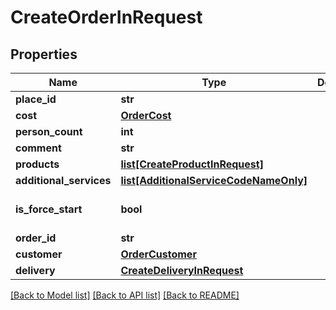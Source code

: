 # CreateOrderInRequest

## Properties
Name | Type | Description | Notes
------------ | ------------- | ------------- | -------------
**place_id** | **str** |  | 
**cost** | [**OrderCost**](OrderCost.md) |  | 
**person_count** | **int** |  | 
**comment** | **str** |  | [optional] 
**products** | [**list[CreateProductInRequest]**](CreateProductInRequest.md) |  | 
**additional_services** | [**list[AdditionalServiceCodeNameOnly]**](AdditionalServiceCodeNameOnly.md) |  | [optional] 
**is_force_start** | **bool** |  | [optional] [default to False]
**order_id** | **str** |  | 
**customer** | [**OrderCustomer**](OrderCustomer.md) |  | 
**delivery** | [**CreateDeliveryInRequest**](CreateDeliveryInRequest.md) |  | 

[[Back to Model list]](../README.md#documentation-for-models) [[Back to API list]](../README.md#documentation-for-api-endpoints) [[Back to README]](../README.md)

